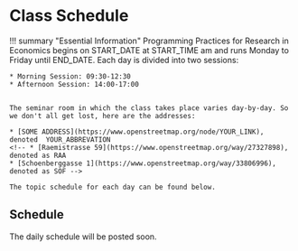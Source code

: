 # Class Schedule

!!! summary "Essential Information"
    Programming Practices for Research in Economics begins on START_DATE at START_TIME am and runs Monday to Friday until END_DATE.
    Each day is divided into two sessions:

	* Morning Session: 09:30-12:30
    * Afternoon Session: 14:00-17:00


    The seminar room in which the class takes place varies day-by-day. So we don't all get lost, here are the addresses:

    * [SOME ADDRESS](https://www.openstreetmap.org/node/YOUR_LINK), denoted  YOUR_ABBREVATION
    <!-- * [Raemistrasse 59](https://www.openstreetmap.org/way/27327898), denoted as RAA
    * [Schoenberggasse 1](https://www.openstreetmap.org/way/33806996), denoted as SOF -->

    The topic schedule for each day can be found below.

<!---
!!! bug "Social Event"
    We will go for drinks on YOUR_SOCIAL_DAY at SOCIAL_TIME. *Location: TBA*
-->

## Schedule

The daily schedule will be posted soon.

<!-- ### Week 1

|           | Monday       | Tuesday         | Wednesday       | Thursday     | Friday       |
|:----------|:-------------|:----------------|:----------------|:-------------|:-------------|
| Morning   | Introduction | Version Control | Version Control | Basic Python | Basic Python |
| Afternoon | Terminal     | Version Control | Version Control | Basic Python | Basic Python |
| *Room*    | *RAK-E-6*    | *RAK-E-6*       | *RAK-E-6*       | *SOF-E-17*   | *SOF-E-07*   |


### Week 2

|           | Monday        | Tuesday         | Wednesday | Thursday       | Friday      |
|:----------|:--------------|:----------------|:----------|:---------------|:------------|
| Morning   | Python: NumPy | Python: Pandas  | R: Basics | R: Basics      | R: Plotting |
| Afternoon | Python: SciPy | Python: Metrics | R: knitr  | R: Data Analy. | R: Advanced |
| *Room*    | *RAK-E-6*     | *RAK-E-6*       | *RAK-E-6* | *RAK-E-6*     | *SOF-E-07*  |


### Week 3

|           | Monday          | Tuesday       | Wednesday      | Thursday    | Friday        |
|:----------|:----------------|:--------------|:---------------|:------------|:--------------|
| Morning   | R: Econometrics | Web Scraping  | Databases: SQL | Build Tools | Clean Code    |
| Afternoon | R: Econometrics | Web Scraping  | GIS data in R  | Build Tools | Code Optimiz. |
| *Room*    | *RAK-E-6*       | *RAK-E-6*     | *RAK-E-6*      | *RAA-E-08*  | *SOF-E-07*    | -->
